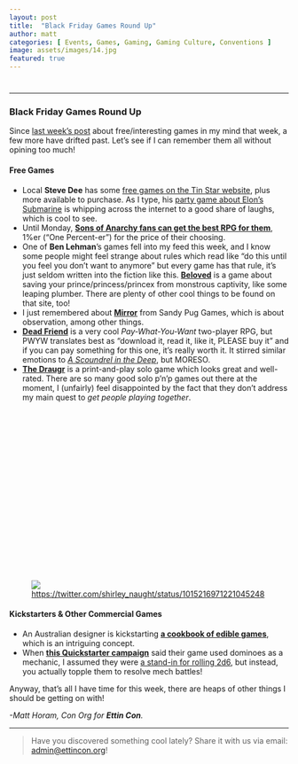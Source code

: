 ```yaml
---
layout: post
title:  "Black Friday Games Round Up"
author: matt
categories: [ Events, Games, Gaming, Gaming Culture, Conventions ]
image: assets/images/14.jpg
featured: true
---
```

<h1 class="p-name"></h1>

<section name="3525" class="section section--body section--first"><div class="section-divider"><hr class="section-divider"></div><div class="section-content"><div class="section-inner sectionLayout--insetColumn"><h3 name="2a13" id="2a13" class="graf graf--h3 graf--leading graf--title">Black Friday Games Round Up</h3><p name="d2ce" id="d2ce" class="graf graf--p graf-after--h3">Since <a href="https://medium.com/ettincon/friday-round-up-6th-july-2018-e8c74baefec9" data-href="https://medium.com/ettincon/friday-round-up-6th-july-2018-e8c74baefec9" class="markup--anchor markup--p-anchor" target="_blank">last week’s post</a> about free/interesting games in my mind that week, a few more have drifted past. Let’s see if I can remember them all without opining too much!</p><h4 name="3923" id="3923" class="graf graf--h4 graf-after--p">Free Games</h4><ul class="postList"><li name="3f7a" id="3f7a" class="graf graf--li graf-after--h4">Local <strong class="markup--strong markup--li-strong">Steve Dee</strong> has some <a href="http://tinstargames.weebly.com/games-for-free.html" data-href="http://tinstargames.weebly.com/games-for-free.html" class="markup--anchor markup--li-anchor" rel="noopener" target="_blank">free games on the Tin Star website</a>, plus more available to purchase. As I type, his <a href="https://imgur.com/gallery/mTzrTky" data-href="https://imgur.com/gallery/mTzrTky" class="markup--anchor markup--li-anchor" rel="noopener" target="_blank">party game about Elon’s Submarine</a> is whipping across the internet to a good share of laughs, which is cool to see.</li><li name="54dd" id="54dd" class="graf graf--li graf-after--li">Until Monday, <a href="http://www.drivethrurpg.com/product/118932/1er--The-Outlaw-Motorcycle-Game" data-href="http://www.drivethrurpg.com/product/118932/1er--The-Outlaw-Motorcycle-Game" class="markup--anchor markup--li-anchor" rel="noopener" target="_blank"><strong class="markup--strong markup--li-strong">Sons of Anarchy fans can get the best RPG for them</strong></a>, 1%er (“One Percent-er”) for the price of their choosing.</li><li name="399d" id="399d" class="graf graf--li graf-after--li">One of <strong class="markup--strong markup--li-strong">Ben Lehman</strong>’s games fell into my feed this week, and I know some people might feel strange about rules which read like “do this until you feel you don’t want to anymore” but every game has that rule, it’s just seldom written into the fiction like this. <a href="http://www.tao-games.com/beloved" data-href="http://www.tao-games.com/beloved" class="markup--anchor markup--li-anchor" rel="noopener" target="_blank"><strong class="markup--strong markup--li-strong">Beloved</strong></a> is a game about saving your prince/princess/princex from monstrous captivity, like some leaping plumber. There are plenty of other cool things to be found on that site, too!</li><li name="e214" id="e214" class="graf graf--li graf-after--li">I just remembered about <a href="https://sandypuggames.itch.io/mirror-a-micro-rpg" data-href="https://sandypuggames.itch.io/mirror-a-micro-rpg" class="markup--anchor markup--li-anchor" rel="noopener" target="_blank"><strong class="markup--strong markup--li-strong">Mirror</strong></a> from Sandy Pug Games, which is about observation, among other things.</li><li name="549d" id="549d" class="graf graf--li graf-after--li"><a href="http://www.drivethrurpg.com/product/234653/Dead-Friend-A-Game-of-Necromancy" data-href="http://www.drivethrurpg.com/product/234653/Dead-Friend-A-Game-of-Necromancy" class="markup--anchor markup--li-anchor" rel="noopener" target="_blank"><strong class="markup--strong markup--li-strong">Dead Friend</strong></a> is a very cool <em class="markup--em markup--li-em">Pay-What-You-Want</em> two-player RPG, but PWYW translates best as “download it, read it, like it, PLEASE buy it” and if you can pay something for this one, it’s really worth it. It stirred similar emotions to <a href="http://ascoundrelinthedeep.com" data-href="http://ascoundrelinthedeep.com" class="markup--anchor markup--li-anchor" rel="noopener" target="_blank"><em class="markup--em markup--li-em">A Scoundrel in the Deep</em></a>, but MORESO.</li><li name="a006" id="a006" class="graf graf--li graf-after--li"><a href="https://boardgamegeek.com/boardgame/162292/draugr/files" data-href="https://boardgamegeek.com/boardgame/162292/draugr/files" class="markup--anchor markup--li-anchor" rel="noopener" target="_blank"><strong class="markup--strong markup--li-strong">The Draugr</strong></a> is a print-and-play solo game which looks great and well-rated. There are so many good solo p’n’p games out there at the moment, I (unfairly) feel disappointed by the fact that they don’t address my main quest to <em class="markup--em markup--li-em">get people playing together</em>.</li></ul><figure name="d233" id="d233" class="graf graf--figure graf-after--li"><div class="aspectRatioPlaceholder is-locked" style="max-width: 592px; max-height: 430px;"><div class="aspectRatioPlaceholder-fill" style="padding-bottom: 72.6%;"></div><img class="graf-image" data-image-id="1*ANdE2cIFrECbTwNXxyxoIQ.png" data-width="592" data-height="430" src="https://cdn-images-1.medium.com/max/800/1*ANdE2cIFrECbTwNXxyxoIQ.png"></div><figcaption class="imageCaption"><a href="https://twitter.com/shirley_naught/status/1015216971221045248" data-href="https://twitter.com/shirley_naught/status/1015216971221045248" class="markup--anchor markup--figure-anchor" rel="nofollow noopener" target="_blank">https://twitter.com/shirley_naught/status/1015216971221045248</a></figcaption></figure><h4 name="e044" id="e044" class="graf graf--h4 graf-after--figure">Kickstarters &amp; Other Commercial Games</h4><ul class="postList"><li name="a7c7" id="a7c7" class="graf graf--li graf-after--h4">An Australian designer is kickstarting <a href="https://www.kickstarter.com/projects/jennsandercock/edible-games-cookbook-play-with-your-food" data-href="https://www.kickstarter.com/projects/jennsandercock/edible-games-cookbook-play-with-your-food" class="markup--anchor markup--li-anchor" rel="noopener" target="_blank"><strong class="markup--strong markup--li-strong">a cookbook of edible games</strong></a>, which is an intriguing concept.</li><li name="2ced" id="2ced" class="graf graf--li graf-after--li">When <a href="https://www.kickstarter.com/projects/1549920133/quickstarter-harder-they-fall" data-href="https://www.kickstarter.com/projects/1549920133/quickstarter-harder-they-fall" class="markup--anchor markup--li-anchor" rel="noopener" target="_blank"><strong class="markup--strong markup--li-strong">this Quickstarter campaign</strong></a> said their game used dominoes as a mechanic, I assumed they were <a href="https://boardgamegeek.com/thread/1021123/using-dominoes-dice-rolls" data-href="https://boardgamegeek.com/thread/1021123/using-dominoes-dice-rolls" class="markup--anchor markup--li-anchor" rel="noopener" target="_blank">a stand-in for rolling 2d6</a>, but instead, you actually topple them to resolve mech battles!</li></ul><p name="71d0" id="71d0" class="graf graf--p graf-after--li">Anyway, that’s all I have time for this week, there are heaps of other things I should be getting on with!</p><p name="76f9" id="76f9" class="graf graf--p graf-after--p graf--trailing"><em class="markup--em markup--p-em">-Matt Horam, Con Org for </em><strong class="markup--strong markup--p-strong"><em class="markup--em markup--p-em">Ettin Con</em></strong><em class="markup--em markup--p-em">.</em></p></div></div></section><section name="a4e4" class="section section--body section--last"><div class="section-divider"><hr class="section-divider"></div><div class="section-content"><div class="section-inner sectionLayout--insetColumn"><blockquote name="b256" id="b256" class="graf graf--blockquote graf--leading graf--trailing">Have you discovered something cool lately? Share it with us via email: <a href="mailto:admin@ettincon.org" data-href="mailto:admin@ettincon.org" class="markup--anchor markup--blockquote-anchor" target="_blank">admin@ettincon.org</a>!</blockquote></div></div></section>